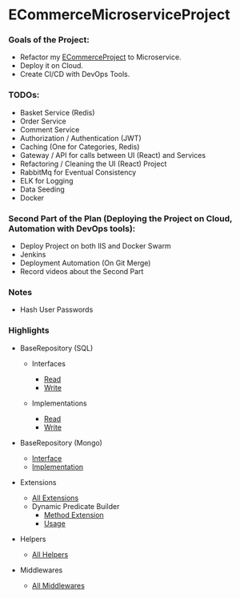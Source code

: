 # ECommerceMicroserviceProject
  
  ### Goals of the Project:  
   - Refactor my [ECommerceProject](https://github.com/BarisClb/ECommerceProject) to Microservice.  
   - Deploy it on Cloud.  
   - Create CI/CD with DevOps Tools.  
  
  ### TODOs:  
  
   - Basket Service (Redis)  
   - Order Service  
   - Comment Service  
   - Authorization / Authentication (JWT)  
   - Caching (One for Categories, Redis)  
   - Gateway / API for calls between UI (React) and Services  
   - Refactoring / Cleaning the UI (React) Project  
   - RabbitMq for Eventual Consistency  
   - ELK for Logging  
   - Data Seeding  
   - Docker  
  
   ### Second Part of the Plan (Deploying the Project on Cloud, Automation with DevOps tools):  
   
   - Deploy Project on both IIS and Docker Swarm  
   - Jenkins  
   - Deployment Automation (On Git Merge)  
   - Record videos about the Second Part  
   
   ### Notes  
  
   - Hash User Passwords  
  
   ### Highlights  
  
   - BaseRepository (SQL)  
     - Interfaces  
	   - [Read](https://github.com/BarisClb/ECommerceMicroserviceProject/blob/master/Services/UserService/Application/Interfaces/IBaseReadRepository.cs)  
	   - [Write](https://github.com/BarisClb/ECommerceMicroserviceProject/blob/master/Services/UserService/Application/Interfaces/IBaseWriteRepository.cs)  
  
	 - Implementations	
	   - [Read](https://github.com/BarisClb/ECommerceMicroserviceProject/blob/master/Services/UserService/Persistence/Repositories/BaseReadRepository.cs)  
	   - [Write](https://github.com/BarisClb/ECommerceMicroserviceProject/blob/master/Services/UserService/Persistence/Repositories/BaseWriteRepository.cs)  
  
   - BaseRepository (Mongo)  
     - [Interface](https://github.com/BarisClb/ECommerceMicroserviceProject/blob/master/Services/ProductService/Application/Interfaces/IBaseRepository.cs)  
	 - [Implementation](https://github.com/BarisClb/ECommerceMicroserviceProject/blob/master/Services/ProductService/Persistence/Repositories/BaseRepository.cs)  
  
   - Extensions  
     - [All Extensions](https://github.com/BarisClb/ECommerceMicroserviceProject/blob/master/Shared/SharedLibrary/Extensions)  
     - Dynamic Predicate Builder  
	   - [Method Extension](https://github.com/BarisClb/ECommerceMicroserviceProject/blob/master/Shared/SharedLibrary/Extensions/PredicateBuilder.cs)  
	   - [Usage](https://github.com/BarisClb/ECommerceMicroserviceProject/blob/master/Services/UserService/Application/Queries/Address/GetAddressesByUserId/GetAddressesByUserIdQueryHandler.cs)  
  
   - Helpers  
     - [All Helpers](https://github.com/BarisClb/ECommerceMicroserviceProject/blob/master/Shared/SharedLibrary/Helpers)  
  
   - Middlewares  
     - [All Middlewares](https://github.com/BarisClb/ECommerceMicroserviceProject/blob/master/Shared/SharedLibrary/Middlewares)  
  
